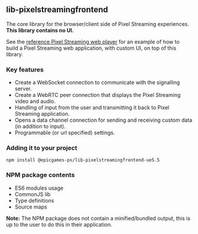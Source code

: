 ## lib-pixelstreamingfrontend

The core library for the browser/client side of Pixel Streaming experiences. **This library contains no UI.**

See the [reference Pixel Streaming web player](https://github.com/EpicGamesExt/PixelStreamingInfrastructure/tree/master/Frontend/implementations/typescript) for an example of how to build a Pixel Streaming web application, with custom UI, on top of this library.

### Key features
- Create a WebSocket connection to communicate with the signalling server.
- Create a WebRTC peer connection that displays the Pixel Streaming video and audio.
- Handling of input from the user and transmitting it back to Pixel Streaming application.
- Opens a data channel connection for sending and receiving custom data (in addition to input).
- Programmable (or url specified) settings.

### Adding it to your project
`npm install @epicgames-ps/lib-pixelstreamingfrontend-ue5.5`

### NPM package contents
- ES6 modules usage
- CommonJS lib
- Type definitions
- Source maps

**Note:** The NPM package does not contain a minified/bundled output, this is up to the user to do this in their application.
